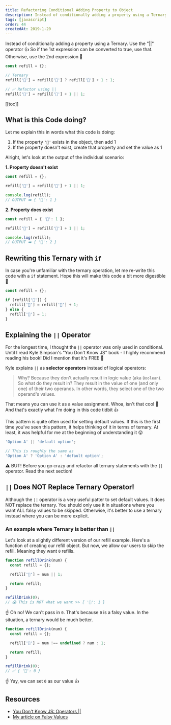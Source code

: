 ```yaml
---
title: Refactoring Conditional Adding Property to Object
description: Instead of conditionally adding a property using a Ternary. Use the "||" operator.
tags: [javascript]
order: 44
createdAt: 2019-1-20
---
```


Instead of conditionally adding a property using a Ternary. Use the "||" operator 👍 So if the 1st expression can be converted to true, use that. Otherwise, use the 2nd expression 🌟

```javascript
const refill = {};

// Ternary
refill['🥤'] = refill['🥤'] ? refill['🥤'] + 1 : 1;

// ✅ Refactor using ||
refill['🥤'] = refill['🥤'] + 1 || 1;
```

[[toc]]

## What is this Code doing?

Let me explain this in words what this code is doing:

1. If the property `'🥤'` exists in the object, then add 1
2. If the property doesn't exist, create that property and set the value as 1

Alright, let's look at the output of the individual scenario:

**1. Property doesn't exist**

```javascript
const refill = {};

refill['🥤'] = refill['🥤'] + 1 || 1;

console.log(refill);
// OUTPUT ➡️ { '🥤': 1 }
```

**2. Property does exist**

```javascript
const refill = { '🥤': 1 };

refill['🥤'] = refill['🥤'] + 1 || 1;

console.log(refill);
// OUTPUT ➡️ { '🥤': 2 }
```

## Rewriting this Ternary with `if`

In case you're unfamiliar with the ternary operation, let me re-write this code with a `if` statement. Hope this will make this code a bit more digestible 🍎

```javascript
const refill = {};

if (refill['🥤']) {
  refill['🥤'] = refill['🥤'] + 1;
} else {
  refill['🥤'] = 1;
}
```

## Explaining the `||` Operator

For the longest time, I thought the `||` operator was only used in conditional. Until I read Kyle Simpson's "You Don't Know JS" book - I highly recommend reading his book! Did I mention that it's FREE 👏

Kyle explains `||` as **selector operators** instead of logical operators:

> Why? Because they don't actually result in logic value (aka `Boolean`).
> So what do they result in? They result in the value of one (and only one) of their two operands. In other words, they select one of the two operand's values.

That means you can use it as a value assignment. Whoa, isn't that cool 🤩 And that's exactly what I'm doing in this code tidbit 👍

This pattern is quite often used for setting default values. If this is the first time you've seen this pattern, it helps thinking of it in terms of ternary. At least, it was helpful for me at the beginning of understanding it 😝

```javascript
'Option A' || 'default option';

// This is roughly the same as
'Option A' ? 'Option A' : 'default option';
```

⚠️ BUT! Before you go crazy and refactor all ternary statements with the `||` operator. Read the next section!

## `||` Does NOT Replace Ternary Operator!

Although the `||` operator is a very useful patter to set default values. It does NOT replace the ternary. You should only use it in situations where you want ALL falsy values to be skipped. Otherwise, it's better to use a ternary instead where you can be more explicit.

### An example where Ternary is better than `||`

Let's look at a slightly different version of our refill example. Here's a function of creating our refill object. But now, we allow our users to skip the refill. Meaning they want `0` refills.

```javascript
function refillDrink(num) {
  const refill = {};

  refill['🍺'] = num || 1;

  return refill;
}

refillDrink(0);
// 😱 This is NOT what we want >> { '🍺': 1 }
```

☝️ Oh no! We can't pass in `0`. That's because `0` is a falsy value. In the situation, a ternary would be much better.

```javascript
function refillDrink(num) {
  const refill = {};

  refill['🍺'] = num !== undefined ? num : 1;

  return refill;
}

refillDrink(0);
// ✅ { '🍺': 0 }
```

☝️ Yay, we can set `0` as our value 👍

## Resources

- [You Don't Know JS: Operators ||](https://github.com/getify/You-Dont-Know-JS/blob/master/types%20%26%20grammar/ch4.md#operators--and-)
- [My article on Falsy Values](https://www.samanthaming.com/tidbits/25-js-essentials-falsy-values)
